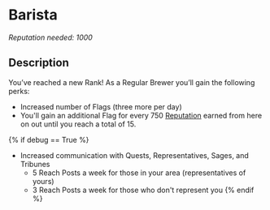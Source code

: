 # Barista #
*Reputation needed: 1000*

## Description ##
You’ve reached a new Rank! As a Regular Brewer you’ll gain the following perks:
- Increased number of Flags (three more per day) 
- You'll gain an additional Flag for every 750 [Reputation][1] earned from here on out
  until you reach a total of 15.

{% if debug == True %}
- Increased communication with Quests, Representatives, Sages, and Tribunes
    - 5 Reach Posts a week for those in your area (representatives of yours)
    - 3 Reach Posts a week for those who don't represent you
{% endif %}

[1]: /help/reputation/